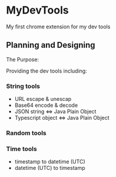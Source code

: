 # MyDevTools

My first chrome extension for my dev tools

## Planning and Designing

The Purpose:

Providing the dev tools including:

### String tools

* URL escape & unescap
* Base64 encode & decode
* JSON string <=> Java Plain Object
* Typescript object <=> Java Plain Object

### Random tools

### Time tools

* timestamp to datetime (UTC)
* datetime (UTC) to timestamp
